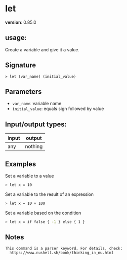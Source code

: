 # let

**version**: 0.85.0

## **usage**:

Create a variable and give it a value.

## Signature

`> let (var_name) (initial_value)`

## Parameters

- `var_name`: variable name
- `initial_value`: equals sign followed by value

## Input/output types:

| input | output  |
| ----- | ------- |
| any   | nothing |

## Examples

Set a variable to a value

```bash
> let x = 10
```

Set a variable to the result of an expression

```bash
> let x = 10 + 100
```

Set a variable based on the condition

```bash
> let x = if false { -1 } else { 1 }
```

## Notes

```text
This command is a parser keyword. For details, check:
  https://www.nushell.sh/book/thinking_in_nu.html
```
